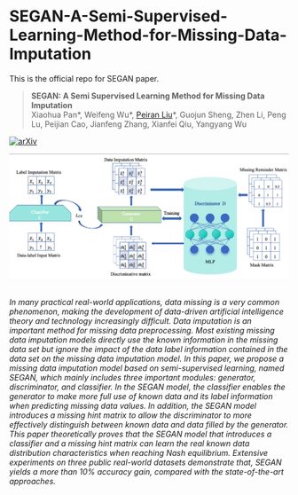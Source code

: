 # SEGAN-A-Semi-Supervised-Learning-Method-for-Missing-Data-Imputation
This is the official repo for SEGAN paper.


> **SEGAN: A Semi Supervised Learning Method for Missing Data Imputation**  
> Xiaohua Pan\*,
> Weifeng Wu\*,
> [Peiran Liu](https://www.linkedin.com/in/peiran-liu1)\*,
> Guojun Sheng,
> Zhen Li,
> Peng Lu,
> Peijian Cao,
> Jianfeng Zhang,
> Xianfei Qiu,
> Yangyang Wu




[![arXiv](https://img.shields.io/badge/arXiv-SEGAN)](https://www.arxiv.org/pdf/2405.13089)




<p align="center">
<img src="asset/SEGAN.png" width="800px"/>  
<br>
<br>

  
<em>In many practical real-world applications, data missing is a very common phenomenon,
making the development of data-driven artificial intelligence theory and technology
increasingly difficult. Data imputation is an important method for missing data
preprocessing. Most existing missing data imputation models directly use the known
information in the missing data set but ignore the impact of the data label information
contained in the data set on the missing data imputation model. In this paper, we
propose a missing data imputation model based on semi-supervised learning, named
SEGAN, which mainly includes three important modules: generator, discriminator, and
classifier. In the SEGAN model, the classifier enables the generator to make more full
use of known data and its label information when predicting missing data values. In
addition, the SEGAN model introduces a missing hint matrix to allow the discriminator
to more effectively distinguish between known data and data filled by the generator.
This paper theoretically proves that the SEGAN model that introduces a classifier and
a missing hint matrix can learn the real known data distribution characteristics when
reaching Nash equilibrium. Extensive experiments on three public real-world datasets
demonstrate that, SEGAN yields a more than 10% accuracy gain, compared with the
state-of-the-art approaches.</em>
</p>
